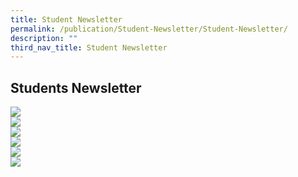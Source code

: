 ```yaml
---
title: Student Newsletter
permalink: /publication/Student-Newsletter/Student-Newsletter/
description: ""
third_nav_title: Student Newsletter
---
```

## Students Newsletter

<a href="https://staging.d2uldb6hpe0xwq.amplifyapp.com/publication/Student-Newsletter/2022/">
	<img src="/images/2022_newsletter.jpg">
</a>

<br>

<a href="https://staging.d2uldb6hpe0xwq.amplifyapp.com/publication/Student-Newsletter/2020/">
	<img src="/images/SNL2020-1024x273.png">
</a>

<br>

<a href="https://staging.d2uldb6hpe0xwq.amplifyapp.com/publication/Student-Newsletter/2019/">
	<img src="/images/2019-Newsletter.png">
</a>

<br>

<a href="https://staging.d2uldb6hpe0xwq.amplifyapp.com/publication/Student-Newsletter/2018/">
	<img src="/images/Newsletter-2018.png">
</a>

<br>

<a href="https://staging.d2uldb6hpe0xwq.amplifyapp.com/publication/Student-Newsletter/2017/">
	<img src="/images/2017.png">
</a>

<br>

<a href="https://staging.d2uldb6hpe0xwq.amplifyapp.com/publication/Student-Newsletter/2016/">
	<img src="/images/Newsletter-2016.png">
</a>